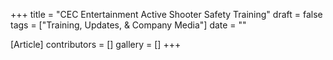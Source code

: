 +++
title = "CEC Entertainment Active Shooter Safety Training"
draft = false
tags = ["Training, Updates, & Company Media"]
date = ""

[Article]
contributors = []
gallery = []
+++